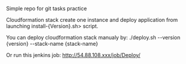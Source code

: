 Simple repo for git tasks practice

Cloudformation stack create one instance and deploy application from launching install-{Version}.sh> script.

You can deploy cloudformation stack manualy by:
./deploy.sh --version {version} --stack-name {stack-name}

Or run this jenkins job:
http://54.88.108.xxx/job/Deploy/